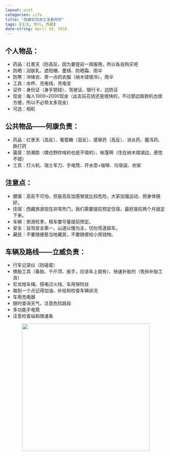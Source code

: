 ```yaml
---
layout: post
categories: Life
title: "西藏自驾游之准备物资"
tags: [生活, 旅行, 西藏]
date-string: April 10, 2016
---
```


## 个人物品：
 - 药品：红景天（防高反，因为要提前一周服用，所以各自购买吧
 - 防晒：润肤乳、遮阳帽、墨镜、防晒霜、雨伞
 - 防寒：冲锋衣、厚一点的衣服（纳木错很冷）、雨伞
 - 工具：水杯、充电线、充电宝
 - 证件：身份证（身手钥钱）、驾驶证、银行卡、边防证
 - 现金：每人1000~2000现金（出去玩花钱还是很快的，不过那边取款机也很方便，所以不必带太多现金）
 - 可选：相机

## 公共物品——何康负责：
 - 药品：红景天（高反）、葡萄糖（高反）、感冒药（高反）、消炎药、腹泻药、跌打药
 - 露营：防潮垫（偶也野炊啥的也是不错的）、帐篷啊（住在纳木错湖边，感觉不错）
 - 工具：打火机、瑞士军刀、手电筒、开水壶+咖啡、垃圾袋、衣架

## 注意点：
 - 健康：高反不可怕，但是高反加感冒就比较危险，大家加强运动，把身体搞好。
 - 住宿：西藏旅游现在非常热门，我们需要提前预定住宿，最好提前两个月就定下来。
 - 车辆：旅游旺季，租车要尽量提前预定。
 - 安全：自驾安全第一，山道以慢为主，切勿弯道超车。
 - 藏民：不要随便惹当地藏民，不要随便给小孩钱物。

## 车辆及路线——立威负责：
 - 行车记录仪（防碰瓷）
 - 换胎工具（备胎、千斤顶、扳手，应该车上就有）、快速补胎剂（免拆补胎工具）
 - 尼龙拖车绳、搭电过火线、车用保险丝
 - 每到一个点记得加油、补给和检查车辆状况
 - 车用充电器
 - 随时查询天气，注意危险路段
 - 多功能手电筒
 - 注意检查站和限速条


<center>
    <img src="http://7xkiab.com1.z0.glb.clouddn.com/tibet_sheep1.jpg" width="400">
</center>


